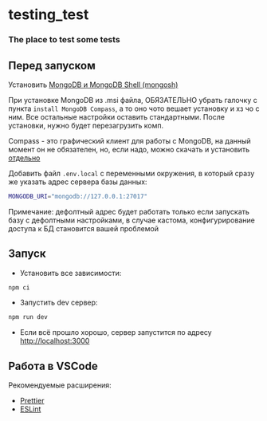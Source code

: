 # testing_test

### The place to test some tests

## Перед запуском

Установить [MongoDB и MongoDB Shell (mongosh)](https://www.mongodb.com/docs/manual/tutorial/install-mongodb-on-windows/)

При установке MongoDB из .msi файла, ОБЯЗАТЕЛЬНО убрать галочку с пункта `install MongoDB Compass`, а то оно чото вешает установку и хз чо с ним. Все остальные настройки оставить стандартными. После установки, нужно будет перезагрузить комп.

Compass - это графический клиент для работы с MongoDB, на данный момент он не обязателен, но, если надо, можно скачать и установить [отдельно](https://www.mongodb.com/try/download/compass)

Добавить файл `.env.local` с переменными окружения, в который сразу же указать адрес сервера базы данных:

```bash
MONGODB_URI="mongodb://127.0.0.1:27017"
```

Примечание: дефолтный адрес будет работать только если запускать базу с дефолтными настройками, в случае кастома, конфигурирование доступа к БД становится вашей проблемой

## Запуск

-   Установить все зависимости:

```bash
npm ci
```

-   Запустить dev сервер:

```bash
npm run dev
```

-   Если всё прошло хорошо, сервер запустится по адресу [http://localhost:3000](http://localhost:3000)

## Работа в VSCode

Рекомендуемые расширения:

-   [Prettier](https://marketplace.visualstudio.com/items?itemName=esbenp.prettier-vscode)
-   [ESLint](https://marketplace.visualstudio.com/items?itemName=dbaeumer.vscode-eslint)

